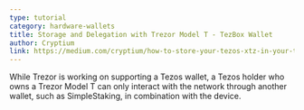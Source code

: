 ```yaml
---
type: tutorial
category: hardware-wallets
title: Storage and Delegation with Trezor Model T - TezBox Wallet
author: Cryptium
link: https://medium.com/cryptium/how-to-store-your-tezos-xtz-in-your-trezor-model-t-and-delegate-with-tezbox-e26c578f7a8b
---
```


While Trezor is working on supporting a Tezos wallet, a Tezos holder who owns a Trezor Model T can only interact with the network through another wallet, such as SimpleStaking, in combination with the device.

